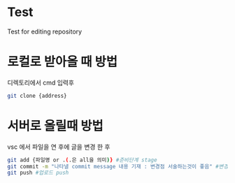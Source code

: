 # Test
Test for editing repository

# 로컬로 받아올 때 방법
디렉토리에서 cmd 입력후
```bash
git clone {address}
```
# 서버로 올릴때 방법
vsc 에서 파일을 연 후에 글을 변경 한 후 
```bash
git add {파일명 or .(.은 all을 의미)} #준비단계 stage
git commit -m "나타낼 commit message 내용 기재 : 변경점 서술하는것이 좋음" #변경사항 commit
git push #업로드 push
```